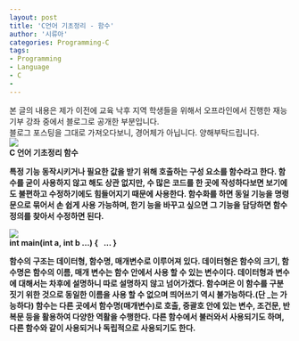 ```yaml
---
layout: post
title: 'C언어 기초정리 - 함수'
author: '시류아'
categories: Programming-C
tags:
- Programming
- Language
- C
-
---
```



<script> location.href='https://cafe.naver.com/develoid/701328' ; </script>

<div>  <p></p> </div> <div><div><div>본 글의 내용은 제가 이전에 교육 낙후 지역 학생들을 위해서 오프라인에서 진행한 재능기부 강좌 중에서 블로그로 공개한 부분입니다.</div><div><span>블로그 포스팅을 그대로 가져오다보니, 경어체가 아닙니다. 양해부탁드립니다.</span></div><div><span><b></span></div></div></div><div>  <div>   <img src="https://dthumb-phinf.pstatic.net/?src=%22http%3A%2F%2Fblogfiles.naver.net%2FMjAxNzAxMThfMjUg%2FMDAxNDg0Njk4MTU5NjEz.hpf78f6QLYrlM-8jBjCqwBYCcdz_ukeEtPa2KUNcg-Mg.4DwV_WNpcNv4kPxoZLhR4UPai6Ij469m9HgS8lwn_Hgg.PNG.searphiel9%2Fc.png%22&amp;type=cafe_wa740">  </div> </div> <div>  <div>   <div>   C 언어 기초정리   <b>함수  </div>  </div> </div> <div>  <p>특정 기능 동작시키거나 필요한 값을 받기 위해 호출하는 구성 요소를 함수라고 한다. 함수를 굳이 사용하지 않고 해도 상관 없지만, 수 많은 코드를 한 곳에 작성하다보면 보기에도 불편하고 수정하기에도 힘들어지기 때문에 사용한다. 함수화를 하면 동일 기능을 명령문으로 묶어서 손 쉽게 사용 가능하며, 한기 능을 바꾸고 싶으면 그 기능을 담당하면 함수 정의를 찾아서 수정하면 된다.</p> </div> <div>  <div>   <img src="https://dthumb-phinf.pstatic.net/?src=%22http%3A%2F%2Fblogfiles.naver.net%2FMjAxNzAxMThfNTgg%2FMDAxNDg0Njk4MjQzODQ0.gKxVxVGu2oltc2_gVIWTPeLspszyjAWqZS4ZC29Xi2Qg.r1yUurUJNviQpUYEccUNxS7BvUXxO5rC4rHB0J2ARnwg.PNG.searphiel9%2F1.png%22&amp;type=cafe_wa740">  </div> </div> <div>  <div>   <div>   int&nbsp;main(int&nbsp;a,&nbsp;int&nbsp;b&nbsp;...)&nbsp;{   <b>&nbsp;&nbsp;...   <b>}  </div>  </div> </div> <div>  <p>함수의 구조는 데이터형, 함수명, 매개변수로 이루어져 있다. 데이터형은 함수의 크기, 함수명은 함수의 이름, 매개 변수는 함수 안에서 사용 할 수 있는 변수이다. 데이터형과 변수에 대해서는 차후에 설명하니 따로 설명하지 않고 넘어가겠다. 함수며은 이 함수를 구분 짓기 위한 것으로 동일한 이름을 사용 할 수 없으며 띄어쓰기 역시 불가능하다.(단 _는 가능하다) 함수는 다른 곳에서 함수명(매개변수)로 호출, 중괄호 안에 있는 변수, 조건문, 반복문 등을 활용하여 다양한 역활을 수행한다. 다른 함수에서 불러와서 사용되기도 하며, 다른 함수와 같이 사용되거나 독립적으로 사용되기도 한다.</p> </div>
